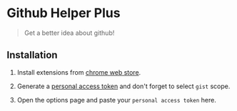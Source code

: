 # Github Helper Plus

> Get a better idea about github!

## Installation

1. Install extensions from [chrome web store](https://chrome.google.com/webstore/detail/github-helper-plus/iollidbciiegcaalkbkogbfnjgbcneif).

2. Generate a [personal access token](https://github.com/settings/tokens) and don't forget to select `gist` scope.

3. Open the options page and paste your `personal access token` here.
